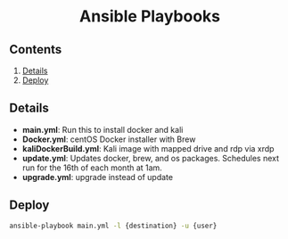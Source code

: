 <div align="center">
    <h1>Ansible Playbooks</h1>

</div>

## Contents

1. [Details](#details)
1. [Deploy](#deploy)

## Details

- **main.yml**: Run this to install docker and kali
- **Docker.yml**: centOS Docker installer with Brew
- **kaliDockerBuild.yml**: Kali image with mapped drive and rdp via xrdp
- **update.yml**: Updates docker, brew, and os packages. Schedules next run for the 16th of each month at 1am. 
- **upgrade.yml**: upgrade instead of update

## Deploy
```bash
ansible-playbook main.yml -l {destination} -u {user}
```